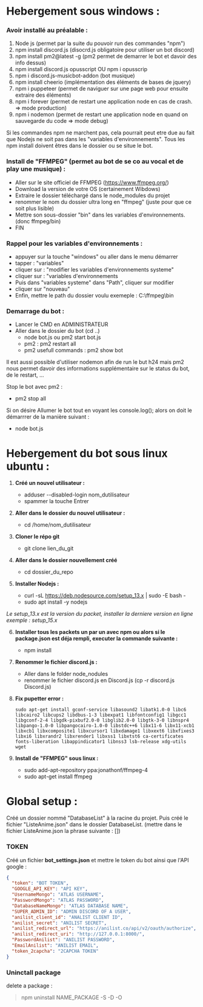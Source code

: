 Hebergement sous windows :
==========================

### Avoir installé au préalable : ###

1. Node js (permet par la suite du pouvoir run des commandes "npm")
2. npm install discord.js (disocrd.js obligatoire pour utiliser un bot discord)
3. npm install pm2@latest -g (pm2 permet de demarrer le bot et davoir des info dessus)
4. npm install discord.js opusscript OU npm i opusscrip
5. npm i discord.js-musicbot-addon (bot musique)
6. npm install cheerio (implémentation des éléments de bases de jquery)
7. npm i puppeteer (permet de naviguer sur une page web pour ensuite extraire des éléments)
8. npm i forever (permet de restart une application node en cas de crash. => mode production)
9. npm i nodemon (permet de restart une application node en quand on sauvegarde du code => mode debug)

Si les commandes npm ne marchent pas, cela pourrait peut etre due au fait que Nodejs ne soit pas dans les "variables d'environnements".
Tous les npm install doivent êtres dans le dossier ou se situe le bot.

### Install de "FFMPEG" (permet au bot de se co au vocal et de play une musique) : ###

- Aller sur le site officiel de FFMPEG (https://www.ffmpeg.org/)
- Download la version de votre OS (certainement Wibdows)
- Extraire le dossier téléchargé dans le node_modules du projet
- renommer le nom du dossier ultra long en "ffmpeg" (juste pour que ce soit plus lisible)
- Mettre son sous-dossier "bin" dans les variables d'environnements. (donc ffmpeg/bin)
- FIN

### Rappel pour les variables d'environnements : ###

- appuyer sur la touche "windows" ou aller dans le menu démarrer
- tapper : "variables"
- cliquer sur : "modifier les variables d'environnements systeme"
- cliquer sur : "variables d'environnements
- Puis dans "variables systeme" dans "Path", cliquer sur modifier
- cliquer sur "nouveau"
- Enfin, mettre le path du dossier voulu exemeple : C:\ffmpeg\bin

### Demarrage du bot : ###

- Lancer le CMD en ADMINISTRATEUR
- Aller dans le dossier du bot (cd ..)
  - node bot.js ou pm2 start bot.js
  - pm2 : pm2 restart all
  - pm2 usefull commands : pm2 show bot

Il est aussi possible d'utiliser nodemon afin de run le but h24 mais pm2 nous permet davoir des informations supplémentaire sur le status du bot, de le restart, ...

Stop le bot avec pm2 :

- pm2 stop all

Si on désire Allumer le bot tout en voyant les console.log(); alors on doit le démarrrer de la manière suivant :

- node bot.js

Hebergement du bot sous linux ubuntu :
======================================

1. **Créé un nouvel utilisateur :**
    - adduser --disabled-login nom_dutilisateur
    - spammer la touche Entrer

2. **Aller dans le dossier du nouvel utilisateur :**
    - cd /home/nom_dutilisateur

3. **Cloner le répo git**
    - git clone lien_du_git

4. **Aller dans le dossier nouvellement créé**
    - cd dossier_du_repo

5. **Installer Nodejs :**
   - curl -sL https://deb.nodesource.com/setup_13.x | sudo -E bash -
   - sudo apt install -y nodejs

_Le setup_13.x est la version du packet, installer la derniere version en ligne exemple : setup_15.x_

6. **Installer tous les packets un par un avec npm ou alors si le package.json est déja rempli, executer la commande suivante :**
    - npm install

7. **Renommer le fichier discord.js :**
    - Aller dans le folder node_nodules
    - renommer le fichier discord.js en Discord.js (cp -r discord.js Discord.js)

8. **Fix pupetter error :**

    `sudo apt-get install gconf-service libasound2 libatk1.0-0 libc6 libcairo2 libcups2 libdbus-1-3 libexpat1 libfontconfig1 libgcc1 libgconf-2-4 libgdk-pixbuf2.0-0 libglib2.0-0 libgtk-3-0 libnspr4 libpango-1.0-0 libpangocairo-1.0-0 libstdc++6 libx11-6 libx11-xcb1 libxcb1 libxcomposite1 libxcursor1 libxdamage1 libxext6 libxfixes3 libxi6 libxrandr2 libxrender1 libxss1 libxtst6 ca-certificates fonts-liberation libappindicator1 libnss3 lsb-release xdg-utils wget`

9. **Install de "FFMPEG" sous linux :**
    - sudo add-apt-repository ppa:jonathonf/ffmpeg-4
    - sudo apt-get install ffmpeg


Global setup :
==============

Créé un dossier nommé "DatabaseList" à la racine du projet. Puis créé le fichier "ListeAnime.json" dans le dossier DatabaseList. (mettre dans le fichier ListeAnime.json la phrase suivante : [])

### TOKEN ###
Créé un fichier **bot_settings.json** et mettre le token du bot ainsi que l'API google :
```JSON
{
  "token": "BOT TOKEN", 
  "GOOGLE_API_KEY": "API KEY",
  "UsernameMongo": "ATLAS USERNAME",
  "PasswordMongo": "ATLAS PASSWORD",
  "DatabaseNameMongo": "ATLAS DATABASE NAME",
  "SUPER_ADMIN_ID": "ADMIN DISCORD OF A USER",
  "anilist_client_id": "ANALIST CLIENT ID",
  "anilist_secret": "ANILIST SECRET",
  "anilist_redirect_url": "https://anilist.co/api/v2/oauth/authorize",
  "anilist_redirect_uri": "http://127.0.0.1:8000/",
  "PasswordAnilist": "ANILIST PASSWORD",
  "EmailAnilist": "ANILIST EMAIL",
  "token_2capcha": "2CAPCHA TOKEN"
}
```

### Uninctall package ###
delete a package :
> npm uninstall NAME_PACKAGE -S -D -O
